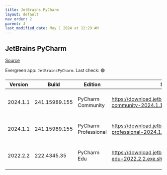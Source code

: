 ```yaml
---
title: JetBrains PyCharm
layout: default
nav_order: 2
parent: J
last_modified_date: May 1 2024 at 12:29 AM
---
```


## JetBrains PyCharm

[Source](https://www.jetbrains.com/)

Evergreen app: `JetBrainsPyCharm`. Last check: 🟢

| Version  | Build         | Edition              | Sha256                                                                         | Date       | Size      | Type | URI                                                                                                                                                |
| -------- | ------------- | -------------------- | ------------------------------------------------------------------------------ | ---------- | --------- | ---- | -------------------------------------------------------------------------------------------------------------------------------------------------- |
| 2024.1.1 | 241.15989.155 | PyCharm Community    | https://download.jetbrains.com/python/pycharm-community-2024.1.1.exe.sha256    | 04/30/2024 | 479602224 | exe  | [https://download.jetbrains.com/python/pycharm-community-2024.1.1.exe](https://download.jetbrains.com/python/pycharm-community-2024.1.1.exe)       |
| 2024.1.1 | 241.15989.155 | PyCharm Professional | https://download.jetbrains.com/python/pycharm-professional-2024.1.1.exe.sha256 | 04/30/2024 | 749447232 | exe  | [https://download.jetbrains.com/python/pycharm-professional-2024.1.1.exe](https://download.jetbrains.com/python/pycharm-professional-2024.1.1.exe) |
| 2022.2.2 | 222.4345.35   | PyCharm Edu          | https://download.jetbrains.com/python/pycharm-edu-2022.2.2.exe.sha256          | 10/27/2022 | 394799056 | exe  | [https://download.jetbrains.com/python/pycharm-edu-2022.2.2.exe](https://download.jetbrains.com/python/pycharm-edu-2022.2.2.exe)                   |
